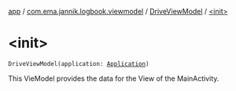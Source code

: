 [app](../../index.md) / [com.ema.jannik.logbook.viewmodel](../index.md) / [DriveViewModel](index.md) / [&lt;init&gt;](./-init-.md)

# &lt;init&gt;

`DriveViewModel(application: `[`Application`](https://developer.android.com/reference/android/app/Application.html)`)`

This VieModel provides the data for the View of the MainActivity.

